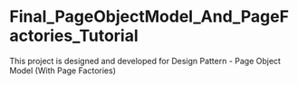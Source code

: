 # Final_PageObjectModel_And_PageFactories_Tutorial
This project is designed and developed for Design Pattern - Page Object Model (With Page Factories)
